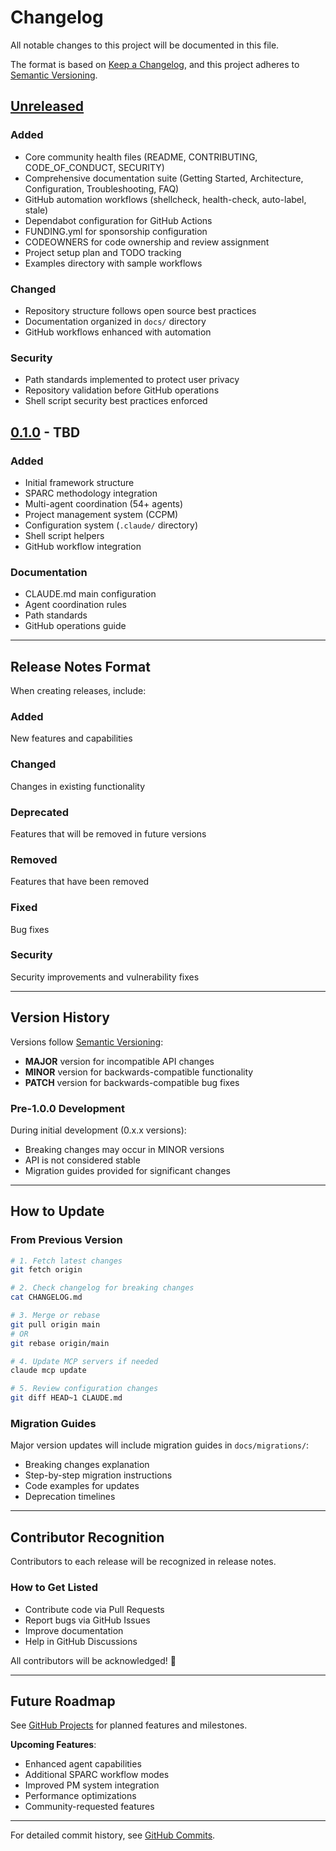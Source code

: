 # Changelog

All notable changes to this project will be documented in this file.

The format is based on [Keep a Changelog](https://keepachangelog.com/en/1.0.0/),
and this project adheres to [Semantic Versioning](https://semver.org/spec/v2.0.0.html).

## [Unreleased]

### Added
- Core community health files (README, CONTRIBUTING, CODE_OF_CONDUCT, SECURITY)
- Comprehensive documentation suite (Getting Started, Architecture, Configuration, Troubleshooting, FAQ)
- GitHub automation workflows (shellcheck, health-check, auto-label, stale)
- Dependabot configuration for GitHub Actions
- FUNDING.yml for sponsorship configuration
- CODEOWNERS for code ownership and review assignment
- Project setup plan and TODO tracking
- Examples directory with sample workflows

### Changed
- Repository structure follows open source best practices
- Documentation organized in `docs/` directory
- GitHub workflows enhanced with automation

### Security
- Path standards implemented to protect user privacy
- Repository validation before GitHub operations
- Shell script security best practices enforced

## [0.1.0] - TBD

### Added
- Initial framework structure
- SPARC methodology integration
- Multi-agent coordination (54+ agents)
- Project management system (CCPM)
- Configuration system (`.claude/` directory)
- Shell script helpers
- GitHub workflow integration

### Documentation
- CLAUDE.md main configuration
- Agent coordination rules
- Path standards
- GitHub operations guide

---

## Release Notes Format

When creating releases, include:

### Added
New features and capabilities

### Changed
Changes in existing functionality

### Deprecated
Features that will be removed in future versions

### Removed
Features that have been removed

### Fixed
Bug fixes

### Security
Security improvements and vulnerability fixes

---

## Version History

Versions follow [Semantic Versioning](https://semver.org/):
- **MAJOR** version for incompatible API changes
- **MINOR** version for backwards-compatible functionality
- **PATCH** version for backwards-compatible bug fixes

### Pre-1.0.0 Development

During initial development (0.x.x versions):
- Breaking changes may occur in MINOR versions
- API is not considered stable
- Migration guides provided for significant changes

---

## How to Update

### From Previous Version

```bash
# 1. Fetch latest changes
git fetch origin

# 2. Check changelog for breaking changes
cat CHANGELOG.md

# 3. Merge or rebase
git pull origin main
# OR
git rebase origin/main

# 4. Update MCP servers if needed
claude mcp update

# 5. Review configuration changes
git diff HEAD~1 CLAUDE.md
```

### Migration Guides

Major version updates will include migration guides in `docs/migrations/`:
- Breaking changes explanation
- Step-by-step migration instructions
- Code examples for updates
- Deprecation timelines

---

## Contributor Recognition

Contributors to each release will be recognized in release notes.

### How to Get Listed

- Contribute code via Pull Requests
- Report bugs via GitHub Issues
- Improve documentation
- Help in GitHub Discussions

All contributors will be acknowledged! 🎉

---

## Future Roadmap

See [GitHub Projects](https://github.com/YOUR_USERNAME/YOUR_REPO/projects) for planned features and milestones.

**Upcoming Features**:
- Enhanced agent capabilities
- Additional SPARC workflow modes
- Improved PM system integration
- Performance optimizations
- Community-requested features

---

For detailed commit history, see [GitHub Commits](https://github.com/YOUR_USERNAME/YOUR_REPO/commits).

[Unreleased]: https://github.com/YOUR_USERNAME/YOUR_REPO/compare/v0.1.0...HEAD
[0.1.0]: https://github.com/YOUR_USERNAME/YOUR_REPO/releases/tag/v0.1.0
